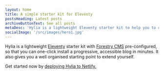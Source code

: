 ```yaml
---
layout: home
title: A simple starter kit for Eleventy
postsHeading: Latest posts
archiveButtonText: See all posts
metaDesc: 'Hylia is a lightweight Eleventy starter kit to help you to create your own blog or personal website.'
socialImage: '/src/images/hero1.jpg'
---
```


Hylia is a lightweight [Eleventy](https://11ty.io) starter kit with [Forestry
CMS](https://forestry.io/) pre-configured, so that you can one-click install a
progressive, accessible blog in minutes. It also gives you a well organised
starting point to extend yourself.

Get started now by [deploying Hylia to Netlify.](https://app.netlify.com/start/deploy?repository=https://github.com/dirtyf/hylia)
